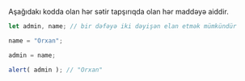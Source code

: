 Aşağıdakı kodda olan hər sətir tapşırıqda olan hər maddəyə aiddir.

```js run
let admin, name; // bir dəfəyə iki dəyişən elan etmək mümkündür

name = "Orxan";

admin = name;

alert( admin ); // "Orxan"
```

